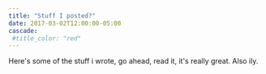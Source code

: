 ```yaml
---
title: "Stuff I posted?"
date: 2017-03-02T12:00:00-05:00
cascade:
 #title_color: "red"
---
```

Here's some of the stuff i wrote, go ahead, read it, it's really great. Also ily.